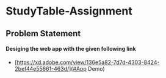 # StudyTable-Assignment

## Problem Statement

#### Desiging the web app with the given following link

* [https://xd.adobe.com/view/136e5a82-7d7d-4303-8424-2bef44e55661-463d/](#App Demo)
